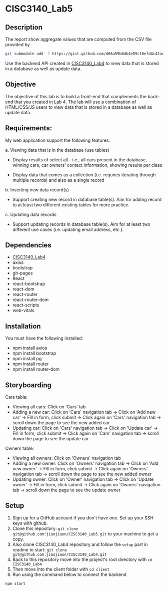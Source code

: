 # CISC3140_Lab5
## Description 
The report show aggregate values that are computed from the CSV file provided by
```sh
git submodule add -f https://gist.github.com/d66a59b6db4e59c16efd4c42ad411f8e.git data
```
Use the backend API created in [CISC3140_Lab4](https://github.com/jiaojiaon/CISC3140_Lab4.git) to view data that is stored in a database as well as update data.

## Objective

The objective of this lab is to build a front-end that complements the back-end that you created in Lab 4. The lab will use a combination of HTML/CSS/JS users to view data that is stored in a database as well as update data.

## Requirements:

My web application support the following features:

a. Viewing data that is in the database (use tables)

- Display results of select all - i.e., all cars present in the database, winning cars, car owners’ contact information, showing results per class

- Display data that comes as a collection (i.e. requires iterating through multiple records) and also as a single record

b. Inserting new data record(s)

-  Support creating new record in database table(s). Aim for adding record to at least two different existing tables for more practice.

c. Updating data records

- Support updating records in database table(s). Aim for at least two different use cases (i.e. updating email address, etc ).

## Dependencies
 
 - [CISC3140_Lab4](https://github.com/jiaojiaon/CISC3140_Lab4.git)
 - axios
 - bootstrap
 - gh-pages
 - React
 - react-bootstrap
 - react-dom
 - react-router
 - react-router-dom
 - react-scripts
 - web-vitals

## Installation

You must have the following installed:

- npm install axios 
- npm install bootstrap
- npm install pg
- npm install router 
- npm install router-dom

## Storyboarding
Cars table: 
- Viewing all cars: Click on 'Cars' tab
- Adding a new car: Click on 'Cars' navigation tab  -> Click on 'Add new car' -> Fill in form, click submit -> Click again on 'Cars' navigation tab -> scroll down the page to see the new added car
- Updating car: Click on 'Cars' navigation tab  -> Click on 'Update car' -> Fill in form, click submit -> Click again on 'Cars' navigation tab -> scroll down the page to see the update car

Owners table:
- Viewing all owners: Click on 'Owners' navigation tab
- Adding a new owner: Click on 'Owners' navigation tab  -> Click on 'Add new owner' -> Fill in form, click submit -> Click again on 'Owners' navigation tab -> scroll down the page to see the new added owner
- Updating owner: Click on 'Owner' navigation tab  -> Click on 'Update owner' -> Fill in form, click submit -> Click again on 'Owners' navigation tab -> scroll down the page to see the update owner

## Setup
1. Sign up for a GitHub account if you don't have one. Set up your SSH keys with github.
2. Clone this repository: `git clone git@github.com:jiaojiaon/CISC3140_Lab5.git` to your machine to get a copy.
3. Also clone CISC3140_Lab4 repository and follow the `setup` part in readme to start: `git clone git@github.com:jiaojiaon/CISC3140_Lab4.git`
5. Back to this repository move into the project's root directory with `cd CISC3140_Lab4`
6. Then move into the client folder with `cd client`
7. Run using the command below to connect the backend 
```sh
npm start
```
